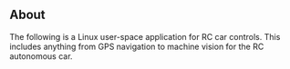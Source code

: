 ## About
The following is a Linux user-space application for RC car controls. This includes anything from GPS navigation to machine vision for the RC autonomous car.
